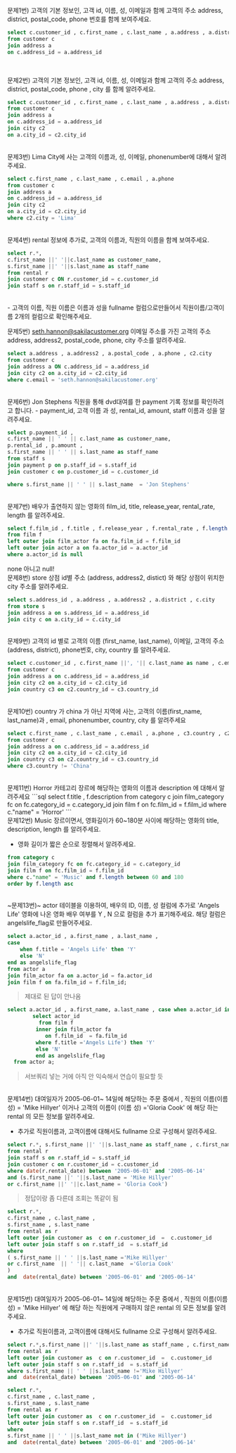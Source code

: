 문제1번) 고객의 기본 정보인, 고객 id, 이름, 성, 이메일과 함께 고객의 주소 address, district, postal_code, phone 번호를 함께 보여주세요.

```sql
select c.customer_id , c.first_name , c.last_name , a.address , a.district , a.postal_code , a.phone 
from customer c 
join address a 
on c.address_id = a.address_id 
```
</br>


문제2번) 고객의  기본 정보인, 고객 id, 이름, 성, 이메일과 함께 고객의 주소 address, district, postal_code, phone , city 를 함께 알려주세요.

```sql
select c.customer_id , c.first_name , c.last_name , a.address , a.district , a.postal_code, c2.city 
from customer c 
join address a 
on c.address_id = a.address_id
join city c2 
on a.city_id = c2.city_id 
```
</br>
문제3번) Lima City에 사는 고객의 이름과, 성, 이메일, phonenumber에 대해서 알려주세요.

```sql
select c.first_name , c.last_name , c.email , a.phone 
from customer c 
join address a 
on c.address_id = a.address_id
join city c2 
on a.city_id = c2.city_id 
where c2.city = 'Lima'

```
</br>
문제4번) rental 정보에 추가로, 고객의 이름과, 직원의 이름을 함께 보여주세요.

```sql
select r.*, 
c.first_name ||' '||c.last_name as customer_name,
s.first_name ||' '||s.last_name as staff_name
from rental r
join customer c ON r.customer_id = c.customer_id
join staff s on r.staff_id = s.staff_id
```
</br>
- 고객의 이름, 직원 이름은 이름과 성을 fullname 컬럼으로만들어서 직원이름/고객이름 2개의 컬럼으로 확인해주세요.

문제5번) [seth.hannon@sakilacustomer.org](mailto:seth.hannon@sakilacustomer.org) 이메일 주소를 가진 고객의  주소 address, address2, postal_code, phone, city 주소를 알려주세요.

```sql
select a.address , a.address2 , a.postal_code , a.phone , c2.city 
from customer c 
join address a ON c.address_id = a.address_id
join city c2 on a.city_id = c2.city_id
where c.email = 'seth.hannon@sakilacustomer.org'

```
</br>
문제6번) Jon Stephens 직원을 통해 dvd대여를 한 payment 기록 정보를  확인하려고 합니다.
- payment_id,  고객 이름 과 성,  rental_id, amount, staff 이름과 성을 알려주세요.

```sql
select p.payment_id ,
c.first_name || ' ' || c.last_name as customer_name,
p.rental_id , p.amount ,
s.first_name || ' ' || s.last_name as staff_name
from staff s 
join payment p on p.staff_id = s.staff_id
join customer c on p.customer_id = c.customer_id 

where s.first_name || ' ' || s.last_name  = 'Jon Stephens'

```
</br>
문제7번) 배우가 출연하지 않는 영화의 film_id, title, release_year, rental_rate, length 를 알려주세요.

```sql
select f.film_id , f.title , f.release_year , f.rental_rate , f.length 
from film f
left outer join film_actor fa on fa.film_id = f.film_id 
left outer join actor a on fa.actor_id = a.actor_id
where a.actor_id is null
```
none 아니고 null!
</br>
문제8번) store 상점 id별 주소 (address, address2, distict) 와 해당 상점이 위치한 city 주소를 알려주세요.

```sql
select s.address_id , a.address , a.address2 , a.district , c.city 
from store s
join address a on s.address_id = a.address_id 
join city c on a.city_id = c.city_id 

```
</br>
문제9번) 고객의 id 별로 고객의 이름 (first_name, last_name), 이메일, 고객의 주소 (address, district), phone번호, city, country 를 알려주세요.

```sql
select c.customer_id , c.first_name ||', '|| c.last_name as name , c.email, a.address ||', '|| a.district as address, a.phone , c2.city , c3.country 
from customer c 
join address a on c.address_id = a.address_id 
join city c2 on a.city_id = c2.city_id 
join country c3 on c2.country_id = c3.country_id  
```
</br>
문제10번) country 가 china 가 아닌 지역에 사는, 고객의 이름(first_name, last_name)과 , email, phonenumber, country, city 를 알려주세요

```sql
select c.first_name , c.last_name , c.email , a.phone , c3.country , c2.city 
from customer c 
join address a on c.address_id = a.address_id 
join city c2 on a.city_id = c2.city_id 
join country c3 on c2.country_id = c3.country_id 
where c3.country != 'China'
```
</br>
문제11번) Horror 카테고리 장르에 해당하는 영화의 이름과 description 에 대해서 알려주세요
```sql
select f.title , f.description 
from category c 
join film_category fc on fc.category_id = c.category_id
join film f on fc.film_id = f.film_id 
where c."name" = 'Horror'
```
</br>
문제12번) Music 장르이면서, 영화길이가 60~180분 사이에 해당하는 영화의 title, description, length 를 알려주세요.

- 영화 길이가 짧은 순으로 정렬해서 알려주세요.

```sql
from category c 
join film_category fc on fc.category_id = c.category_id
join film f on fc.film_id = f.film_id 
where c."name" = 'Music' and f.length between 60 and 180
order by f.length asc
```
</br>
~문제13번)~ actor 테이블을 이용하여,  배우의 ID, 이름, 성 컬럼에 추가로    'Angels Life' 영화에 나온 영화 배우 여부를 Y , N 으로 컬럼을 추가 표기해주세요.  해당 컬럼은 angelslife_flag로 만들어주세요.

```sql
select a.actor_id , a.first_name , a.last_name ,
case 	
	when f.title = 'Angels Life' then 'Y'
	else 'N'
end as angelslife_flag
from actor a 
join film_actor fa on a.actor_id = fa.actor_id 
join film f on fa.film_id = f.film_id;
```
> 제대로 된 답이 안나옴

```sql
select a.actor_id , a.first_name, a.last_name , case when a.actor_id in (
		select actor_id
		  from film f
		 inner join film_actor fa 
			on f.film_id  = fa.film_id
		 where f.title ='Angels Life') then 'Y'
		 else 'N'
		 end as angelslife_flag
  from actor a;
```
> 서브쿼리 넣는 거에 아직 안 익숙해서 연습이 필요할 듯
</br>
문제14번) 대여일자가 2005-06-01~ 14일에 해당하는 주문 중에서 , 직원의 이름(이름 성) = 'Mike Hillyer' 이거나  고객의 이름이 (이름 성) ='Gloria Cook'  에 해당 하는 rental 의 모든 정보를 알려주세요.

- 추가로 직원이름과, 고객이름에 대해서도 fullname 으로 구성해서 알려주세요.

```sql
select r.*, s.first_name ||' '||s.last_name as staff_name , c.first_name ||' '||c.last_name as customer_name
from rental r
join staff s on r.staff_id = s.staff_id
join customer c on r.customer_id = c.customer_id 
where date(r.rental_date) between '2005-06-01' and '2005-06-14'
and (s.first_name ||' '||s.last_name = 'Mike Hillyer'
or c.first_name ||' '||c.last_name = 'Gloria Cook')
```
> 정답이랑 좀 다른데 조회는 똑같이 됨

```sql
select r.*,
c.first_name , c.last_name ,
s.first_name , s.last_name
from rental as r 	
left outer join customer as  c on r.customer_id  =  c.customer_id
left outer join staff s on r.staff_id  = s.staff_id
where
( s.first_name || ' ' ||s.last_name ='Mike Hillyer'
or c.first_name  || ' '|| c.last_name  ='Gloria Cook'
)
and  date(rental_date) between '2005-06-01' and '2005-06-14'
```

</br>
문제15번) 대여일자가 2005-06-01~ 14일에 해당하는 주문 중에서 , 직원의 이름(이름 성) = 'Mike Hillyer' 에 해당 하는 직원에게  구매하지 않은  rental 의 모든 정보를 알려주세요.

- 추가로 직원이름과, 고객이름에 대해서도 fullname 으로 구성해서 알려주세요.

```sql
select r.*,s.first_name ||' '||s.last_name as staff_name , c.first_name ||' '||c.last_name as customer_name
from rental as r 	
left outer join customer as  c on r.customer_id  =  c.customer_id
left outer join staff s on r.staff_id  = s.staff_id
where s.first_name || ' ' ||s.last_name !='Mike Hillyer'
and  date(rental_date) between '2005-06-01' and '2005-06-14'
```

```sql
select r.*,
c.first_name , c.last_name ,
s.first_name , s.last_name
from rental as r 	
left outer join customer as  c on r.customer_id  =  c.customer_id
left outer join staff s on r.staff_id  = s.staff_id
where
s.first_name || ' ' ||s.last_name not in ('Mike Hillyer')
and  date(rental_date) between '2005-06-01' and '2005-06-14'
```
</br>
